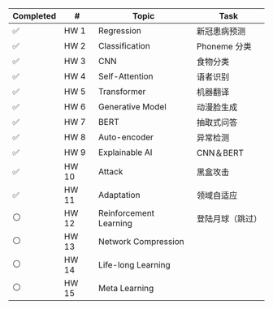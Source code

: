 | Completed | #                                  | Topic                  | Task                   |
| --------- | ---------------------------------- | ---------------------- | ---------------------- |
| ✅         | HW 1     | Regression             | 新冠患病预测 |
| ✅         | HW 2 | Classification         | Phoneme 分类           |
| ✅         | HW 3         | CNN                    | 食物分类               |
| ✅         | HW 4 | Self-Attention         | 语者识别           |
| ✅          | HW 5                               | Transformer            |  机器翻译                      |
| ✅          | HW 6                               | Generative Model       |     动漫脸生成                   |
| ✅          | HW 7                               | BERT                   |    抽取式问答                    |
| ✅          | HW 8                               | Auto-encoder           |             异常检测           |
| ✅          | HW 9                               | Explainable AI         |       CNN＆BERT                 |
| ✅          | HW 10                              | Attack                 |         黑盒攻击               |
| ✅          | HW 11                              | Adaptation             |   领域自适应                     |
| ⚪          | HW 12                              | Reinforcement Learning |  登陆月球（跳过）                      |
| ⚪          | HW 13                              | Network Compression    |                        |
| ⚪          | HW 14                              | Life-long Learning     |                        |
| ⚪          | HW 15                              | Meta Learning          |                        |